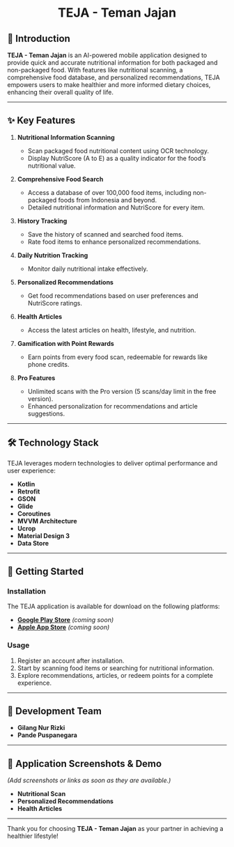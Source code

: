 <h1 align="center">TEJA - Teman Jajan</h1>

## 📖 Introduction  
**TEJA - Teman Jajan** is an AI-powered mobile application designed to provide quick and accurate nutritional information for both packaged and non-packaged food. With features like nutritional scanning, a comprehensive food database, and personalized recommendations, TEJA empowers users to make healthier and more informed dietary choices, enhancing their overall quality of life.  

---

## ✨ Key Features  
1. **Nutritional Information Scanning**  
   - Scan packaged food nutritional content using OCR technology.  
   - Display NutriScore (A to E) as a quality indicator for the food’s nutritional value.  

2. **Comprehensive Food Search**  
   - Access a database of over 100,000 food items, including non-packaged foods from Indonesia and beyond.  
   - Detailed nutritional information and NutriScore for every item.  

3. **History Tracking**  
   - Save the history of scanned and searched food items.  
   - Rate food items to enhance personalized recommendations.  

4. **Daily Nutrition Tracking**  
   - Monitor daily nutritional intake effectively.  

5. **Personalized Recommendations**  
   - Get food recommendations based on user preferences and NutriScore ratings.  

6. **Health Articles**  
   - Access the latest articles on health, lifestyle, and nutrition.  

7. **Gamification with Point Rewards**  
   - Earn points from every food scan, redeemable for rewards like phone credits.  

8. **Pro Features**  
   - Unlimited scans with the Pro version (5 scans/day limit in the free version).  
   - Enhanced personalization for recommendations and article suggestions.  

---

## 🛠 Technology Stack  
TEJA leverages modern technologies to deliver optimal performance and user experience:  
- **Kotlin**  
- **Retrofit**  
- **GSON**  
- **Glide**  
- **Coroutines**  
- **MVVM Architecture**  
- **Ucrop**  
- **Material Design 3**  
- **Data Store**  

---

## 🚀 Getting Started  
### Installation  
The TEJA application is available for download on the following platforms:  
- **[Google Play Store](#)** *(coming soon)*  
- **[Apple App Store](#)** *(coming soon)*  

### Usage  
1. Register an account after installation.  
2. Start by scanning food items or searching for nutritional information.  
3. Explore recommendations, articles, or redeem points for a complete experience.  

---

## 👥 Development Team  
- **Gilang Nur Rizki**  
- **Pande Puspanegara**  

---

## 📸 Application Screenshots & Demo
_(Add screenshots or links as soon as they are available.)_  
- **Nutritional Scan**  
- **Personalized Recommendations**  
- **Health Articles**  

---

Thank you for choosing **TEJA - Teman Jajan** as your partner in achieving a healthier lifestyle!  
